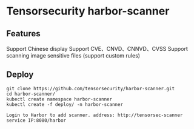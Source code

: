 # Tensorsecurity harbor-scanner
## Features
Support Chinese display 
Support CVE、CNVD、CNNVD、CVSS
Support scanning image sensitive files (support custom rules)
## Deploy
```
git clone https://github.com/tensorsecurity/harbor-scanner.git
cd harbor-scanner/
kubectl create namespace harbor-scanner
kubectl create -f deploy/ -n harbor-scanner

Login to Harbor to add scanner. address: http://tensorsec-scanner service IP:8080/harbor
```
